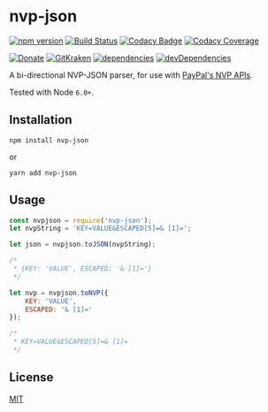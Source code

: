 # nvp-json

[![npm version](https://img.shields.io/npm/v/nvp-json.svg)](https://www.npmjs.com/package/nvp-json) [![Build Status](https://img.shields.io/travis/carriejv/nvp-json-js.svg)](https://travis-ci.org/carriejv/nvp-json-js) [![Codacy Badge](https://api.codacy.com/project/badge/Grade/9065cebcf7384259bac3bce3d502d97e)](https://www.codacy.com/app/carriejv/nvp-json-js?utm_source=github.com&amp;utm_medium=referral&amp;utm_content=carriejv/nvp-json-js&amp;utm_campaign=Badge_Grade) [![Codacy Coverage](https://api.codacy.com/project/badge/Coverage/62203b9587e7431b90a034ac7bd94de3)](https://www.codacy.com/app/carriejv/nvp-json-js?utm_source=github.com&utm_medium=referral&utm_content=carriejv/nvp-json-js&utm_campaign=Badge_Coverage)


[![Donate](https://img.shields.io/badge/Donate-PayPal-green.svg)](https://www.paypal.me/carriejv) [![GitKraken](https://img.shields.io/badge/<3-GitKraken-green.svg)](https://www.gitkraken.com/invite/om4Du5zG) [![dependencies](https://img.shields.io/david/carriejv/nvp-json-js.svg)](https://david-dm.org/carriejv/nvp-json-js) [![devDependencies](https://img.shields.io/david/dev/carriejv/nvp-json-js.svg)](https://david-dm.org/carriejv/nvp-json-js#info=devDependencies)

A bi-directional NVP-JSON parser, for use with [PayPal's NVP APIs](https://developer.paypal.com/reference/?mark=endpoints).

Tested with Node `6.0+`.

## Installation

`npm install nvp-json`

or

`yarn add nvp-json`

## Usage

```javascript
const nvpjson = require('nvp-json');
let nvpString = 'KEY=VALUE&ESCAPED[5]=& [1]=';

let json = nvpjson.toJSON(nvpString);

/*
 * {KEY: 'VALUE', ESCAPED: '& [1]='}
 */

let nvp = nvpjson.toNVP({
    KEY: 'VALUE',
    ESCAPED: '& [1]='
});

/*
 * KEY=VALUE&ESCAPED[5]=& [1]=
 */
```

## License

[MIT](https://github.com/carriejv/nvp-json/blob/master/LICENSE)